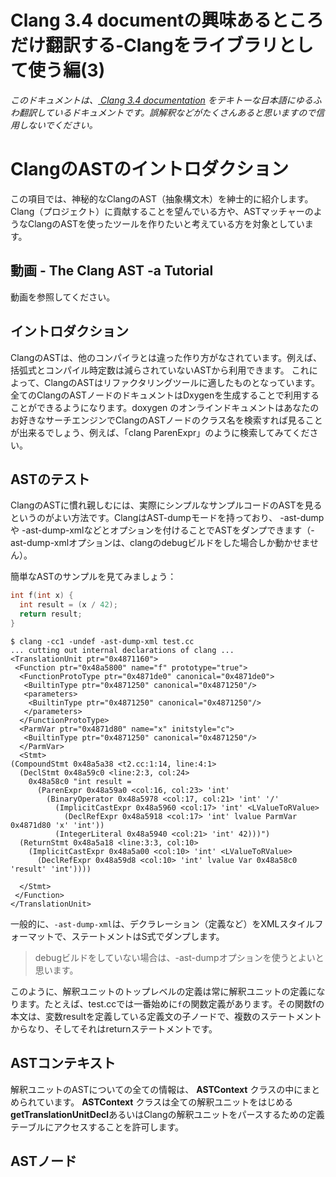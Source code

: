 # Clang 3.4 documentの興味あるところだけ翻訳する-Clangをライブラリとして使う編(3)
*このドキュメントは、[ Clang 3.4 documentation](http://clang.llvm.org/docs/index.html ) をテキトーな日本語にゆるふわ翻訳しているドキュメントです。誤解釈などがたくさんあると思いますので信用しないでください。*

# ClangのASTのイントロダクション
この項目では、神秘的なClangのAST（抽象構文木）を紳士的に紹介します。
Clang（プロジェクト）に貢献することを望んでいる方や、ASTマッチャーのようなClangのASTを使ったツールを作りたいと考えている方を対象としています。

## 動画 - The Clang AST -a Tutorial
動画を参照してください。

## イントロダクション
ClangのASTは、他のコンパイラとは違った作り方がなされています。例えば、括弧式とコンパイル時定数は減らされていないASTから利用できます。
これによって、ClangのASTはリファクタリングツールに適したものとなっています。
全てのClangのASTノードのドキュメントはDxygenを生成することで利用することができるようになります。doxygen のオンラインドキュメントはあなたのお好きなサーチエンジンでClangのASTノードのクラス名を検索すれば見ることが出来るでしょう、例えば、「clang ParenExpr」のように検索してみてください。

## ASTのテスト
ClangのASTに慣れ親しむには、実際にシンプルなサンプルコードのASTを見るというのがよい方法です。ClangはAST-dumpモードを持っており、 -ast-dumpや  -ast-dump-xmlなどとオプションを付けることでASTをダンプできます（-ast-dump-xmlオプションは、clangのdebugビルドをした場合しか動かせません）。

簡単なASTのサンプルを見てみましょう：

```test.cc
int f(int x) {
  int result = (x / 42);
  return result;
}
```
```
$ clang -cc1 -undef -ast-dump-xml test.cc
... cutting out internal declarations of clang ...
<TranslationUnit ptr="0x4871160">
 <Function ptr="0x48a5800" name="f" prototype="true">
  <FunctionProtoType ptr="0x4871de0" canonical="0x4871de0">
   <BuiltinType ptr="0x4871250" canonical="0x4871250"/>
   <parameters>
    <BuiltinType ptr="0x4871250" canonical="0x4871250"/>
   </parameters>
  </FunctionProtoType>
  <ParmVar ptr="0x4871d80" name="x" initstyle="c">
   <BuiltinType ptr="0x4871250" canonical="0x4871250"/>
  </ParmVar>
  <Stmt>
(CompoundStmt 0x48a5a38 <t2.cc:1:14, line:4:1>
  (DeclStmt 0x48a59c0 <line:2:3, col:24>
    0x48a58c0 "int result =
      (ParenExpr 0x48a59a0 <col:16, col:23> 'int'
        (BinaryOperator 0x48a5978 <col:17, col:21> 'int' '/'
          (ImplicitCastExpr 0x48a5960 <col:17> 'int' <LValueToRValue>
            (DeclRefExpr 0x48a5918 <col:17> 'int' lvalue ParmVar 0x4871d80 'x' 'int'))
          (IntegerLiteral 0x48a5940 <col:21> 'int' 42)))")
  (ReturnStmt 0x48a5a18 <line:3:3, col:10>
    (ImplicitCastExpr 0x48a5a00 <col:10> 'int' <LValueToRValue>
      (DeclRefExpr 0x48a59d8 <col:10> 'int' lvalue Var 0x48a58c0 'result' 'int'))))

  </Stmt>
 </Function>
</TranslationUnit>
```

一般的に、```-ast-dump-xml```は、デクラレーション（定義など）をXMLスタイルフォーマットで、ステートメントはS式でダンプします。

 >debugビルドをしていない場合は、-ast-dumpオプションを使うとよいと思います。

このように、解釈ユニットのトップレベルの定義は常に解釈ユニットの定義になります。たとえば、test.ccでは一番始めに``f``の関数定義があります。その関数fの本文は、変数resultを定義している定義文の子ノードで、複数のステートメントからなり、そしてそれはreturnステートメントです。

## ASTコンテキスト
解釈ユニットのASTについての全ての情報は、 **ASTContext**  クラスの中にまとめられています。 **ASTContext** クラスは全ての解釈ユニットをはじめる**getTranslationUnitDecl**あるいはClangの解釈ユニットをパースするための定義テーブルにアクセスすることを許可します。

## ASTノード
